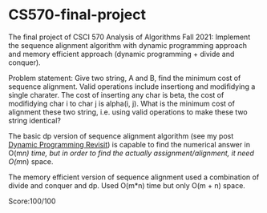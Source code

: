 # CS570-final-project

The final project of CSCI 570 Analysis of Algorithms Fall 2021: Implement the sequence alignment algorithm with dynamic programming approach and memory efficient approach (dynamic programming + divide and conquer).

Problem statement: Give two string, A and B, find the minimum cost of sequence alignment. Valid operations include insertiong and modifidying a single charater. The cost of inserting any char is beta, the cost of modifidying char i to char j is alpha(i, j). What is the minimum cost of alignment these two string, i.e. using valid operations to make these two string identical? 

The basic dp version of sequence alignment algorithm (see my post [Dynamic Programming Revisit](https://kaiwang.co/2021/11/04/dynamic-programming-revisit/)) is capable to find the numerical answer in O(m*n) time, but in order to find the actually assignment/alignment, it need O(m*n) space.

The memory efficient version of sequence alignment used a combination of divide and conquer and dp. Used O(m*n) time but only O(m + n) space.

Score:100/100
